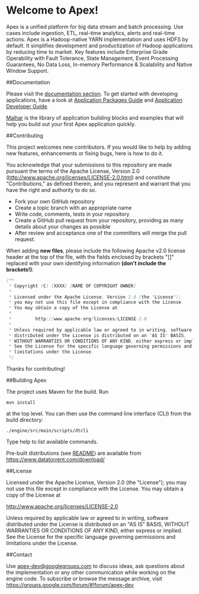 

Welcome to Apex!
===============

Apex is a unified platform for big data stream and batch processing. Use cases include ingestion, ETL, real-time analytics, alerts and real-time actions. Apex is a Hadoop-native YARN implementation and uses HDFS by default. It simplifies development and productization of Hadoop applications by reducing time to market. Key features include Enterprise Grade Operability with Fault Tolerance,  State Management, Event Processing Guarantees, No Data Loss, In-memory Performance & Scalability and Native Window Support.

##Documentation

Please visit the [documentation section](https://www.datatorrent.com/developer-resources/). To get started with developing applications, have a look at [Application Packages Guide](https://www.datatorrent.com/docs/guides/ApplicationPackages.html) and [Application Developer Guide](https://www.datatorrent.com/docs/guides/ApplicationDeveloperGuide.html).

[Malhar](https://github.com/DataTorrent/Malhar) is the library of application building blocks and examples that will help you build out your first Apex application quickly.

##Contributing

This project welcomes new contributors.  If you would like to help by adding new features, enhancements or fixing bugs, here is how to do it.

You acknowledge that your submissions to this repository are made pursuant the terms of the Apache License, Version 2.0 (http://www.apache.org/licenses/LICENSE-2.0.html) and constitute "Contributions," as defined therein, and you represent and warrant that you have the right and authority to do so.

  * Fork your own GitHub repository
  * Create a topic branch with an appropriate name
  * Write code, comments, tests in your repository
  * Create a GitHub pull request from your repository, providing as many details about your changes as possible
  * After review and acceptance one of the committers will merge the pull request.

When adding **new files**, please include the following Apache v2.0 license header at the top of the file, with the fields enclosed by brackets "[]" replaced with your own identifying information **(don't include the brackets!)**:
```java
/**
 * Copyright (C) [XXXX] [NAME OF COPYRIGHT OWNER]
 *
 * Licensed under the Apache License, Version 2.0 (the "License");
 * you may not use this file except in compliance with the License.
 * You may obtain a copy of the License at
 *
 *         http://www.apache.org/licenses/LICENSE-2.0
 *
 * Unless required by applicable law or agreed to in writing, software
 * distributed under the License is distributed on an "AS IS" BASIS,
 * WITHOUT WARRANTIES OR CONDITIONS OF ANY KIND, either express or implied.
 * See the License for the specific language governing permissions and
 * limitations under the License.
 */
```
Thanks for contributing!
 
##Building Apex

The project uses Maven for the build. Run 
```
mvn install
``` 
at the top level. You can then use the command line interface (CLI) from the build directory:
```
./engine/src/main/scripts/dtcli
```
Type help to list available commands. 

Pre-built distributions (see [README](https://www.datatorrent.com/docs/README.html)) are available from
https://www.datatorrent.com/download/

##License

Licensed under the Apache License, Version 2.0 (the "License"); you may not use this file except in compliance with the License. You may obtain a copy of the License at

http://www.apache.org/licenses/LICENSE-2.0

Unless required by applicable law or agreed to in writing, software distributed under the License is distributed on an "AS IS" BASIS, WITHOUT WARRANTIES OR CONDITIONS OF ANY KIND, either express or implied. See the License for the specific language governing permissions and limitations under the License.

##Contact

Use apex-dev@googlegroups.com to discuss ideas, ask questions about the implementation or any other communication while working on the engine code.  To subscribe or browse the message archive, visit https://groups.google.com/forum/#!forum/apex-dev
